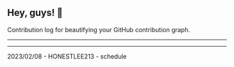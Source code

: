 ## Hey, guys! 👋

Contribution log for beautifying your GitHub contribution graph.

---



---

2023/02/08 - HONESTLEE213 - schedule